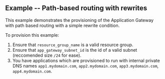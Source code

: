 ## Example -- Path-based routing with rewrites

This example demonstrates the provisioning of the Application Gateway with path based routing with a simple rewrite condition.

To provision this example:

1. Ensure that `resource_group_name` is a valid resource group.
1. Ensure that `app_gateway_subnet_id` is the id of a valid subnet (reccomended size `/24` for ease).
1. You have applications which are provisioned to run with internal private DNS names `app1.mydomain.com`, `app2.mydomain.com`, `app3.mydomain.com`, `app4.mydomain.com`.
